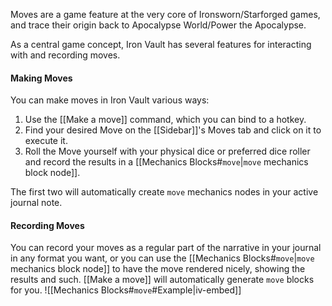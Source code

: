 Moves are a game feature at the very core of Ironsworn/Starforged games, and trace their origin back to Apocalypse World/Power the Apocalypse.

As a central game concept, Iron Vault has several features for interacting with and recording moves.
#### Making Moves

You can make moves in Iron Vault various ways:

1. Use the [[Make a move]] command, which you can bind to a hotkey.
2. Find your desired Move on the [[Sidebar]]'s Moves tab and click on it to execute it.
3. Roll the Move yourself with your physical dice or preferred dice roller and record the results in a [[Mechanics Blocks#`move`|`move` mechanics block node]].

The first two will automatically create `move` mechanics nodes in your active journal note.
#### Recording Moves

You can record your moves as a regular part of the narrative in your journal in any format you want, or you can use the [[Mechanics Blocks#`move`|`move` mechanics block node]] to have the move rendered nicely, showing the results and such. [[Make a move]] will automatically generate `move` blocks for you.
![[Mechanics Blocks#`move`#Example|iv-embed]]